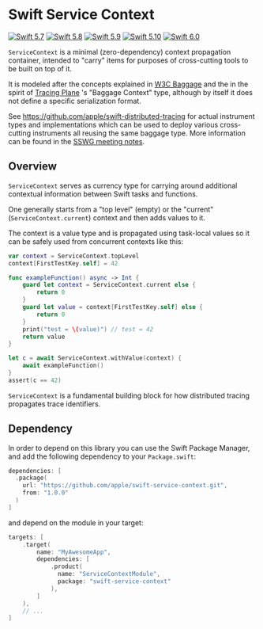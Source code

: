 # Swift Service Context

[![Swift 5.7](https://img.shields.io/badge/Swift-5.7-ED523F.svg?style=flat)](https://swift.org/download/)
[![Swift 5.8](https://img.shields.io/badge/Swift-5.8-ED523F.svg?style=flat)](https://swift.org/download/)
[![Swift 5.9](https://img.shields.io/badge/Swift-5.9-ED523F.svg?style=flat)](https://swift.org/download/)
[![Swift 5.10](https://img.shields.io/badge/Swift-5.10-ED523F.svg?style=flat)](https://swift.org/download/)
[![Swift 6.0](https://img.shields.io/badge/Swift-6.0-ED523F.svg?style=flat)](https://swift.org/download/)

`ServiceContext` is a minimal (zero-dependency) context propagation container, intended to "carry" items for purposes of cross-cutting tools to be built on top of it.

It is modeled after the concepts explained in [W3C Baggage](https://w3c.github.io/baggage/) and the
in the spirit of [Tracing Plane](https://cs.brown.edu/~jcmace/papers/mace18universal.pdf) 's "Baggage Context" type,
although by itself it does not define a specific serialization format.

See https://github.com/apple/swift-distributed-tracing for actual instrument types and implementations which can be used to
deploy various cross-cutting instruments all reusing the same baggage type. More information can be found in the
[SSWG meeting notes](https://gist.github.com/ktoso/4d160232407e4d5835b5ba700c73de37#swift-baggage-context--distributed-tracing).

## Overview

`ServiceContext` serves as currency type for carrying around additional contextual information between Swift tasks and functions.

One generally starts from a "top level" (empty) or the "current" (`ServiceContext.current`) context and then adds values to it.

The context is a value type and is propagated using task-local values so it can be safely used from concurrent contexts like this:

```swift
var context = ServiceContext.topLevel
context[FirstTestKey.self] = 42

func exampleFunction() async -> Int {
    guard let context = ServiceContext.current else {
        return 0
    }
    guard let value = context[FirstTestKey.self] else {
        return 0
    }
    print("test = \(value)") // test = 42
    return value
}

let c = await ServiceContext.withValue(context) {
    await exampleFunction()
}
assert(c == 42)
```

`ServiceContext` is a fundamental building block for how distributed tracing propagates trace identifiers.

## Dependency

In order to depend on this library you can use the Swift Package Manager, and add the following dependency to your `Package.swift`:

```swift
dependencies: [
  .package(
    url: "https://github.com/apple/swift-service-context.git",
    from: "1.0.0"
  )
]
```

and depend on the module in your target:

```swift
targets: [
    .target(
        name: "MyAwesomeApp",
        dependencies: [
            .product(
              name: "ServiceContextModule",
              package: "swift-service-context"
            ),
        ]
    ),
    // ...
]
```
